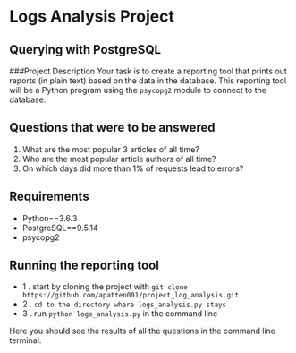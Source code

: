 Logs Analysis Project
=====

Querying with PostgreSQL
----
###Project Description
Your task is to create a reporting tool that prints out reports (in plain text) based on the 
data in the database. This reporting tool will be a Python program using the `psycopg2` module 
to connect to the database.

 Questions that were to be answered
-----
1. What are the most popular 3 articles of all time? 
2. Who are the most popular article authors of all time?
3. On which days did more than 1% of requests lead to errors?

Requirements
------
* Python==3.6.3
* PostgreSQL==9.5.14
* psycopg2


Running the reporting tool
----

* 1 . start by cloning the project with `git clone https://github.com/apatten001/project_log_analysis.git`
* 2 . `cd to the directory where logs_analysis.py stays`
* 3 . run `python logs_analysis.py` in the command line

Here you should see the results of all the questions in the command line terminal. 


